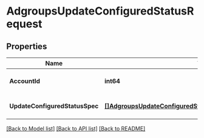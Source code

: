# AdgroupsUpdateConfiguredStatusRequest

## Properties
Name | Type | Description | Notes
------------ | ------------- | ------------- | -------------
**AccountId** | **int64** |  | [optional] [default to null]
**UpdateConfiguredStatusSpec** | [**[]AdgroupsUpdateConfiguredStatusUpdateConfiguredStatusStruct**](AdgroupsUpdateConfiguredStatusUpdateConfiguredStatusStruct.md) |  | [optional] [default to null]

[[Back to Model list]](../README.md#documentation-for-models) [[Back to API list]](../README.md#documentation-for-api-endpoints) [[Back to README]](../README.md)


